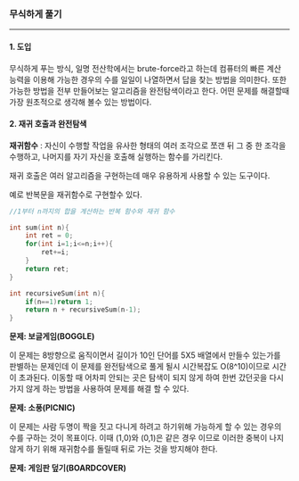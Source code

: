 ### 무식하게 풀기

------

#### 1. 도입

무식하게 푸는 방식, 일명 전산학에서는 brute-force라고 하는데 컴퓨터의 빠른 계산 능력을 이용해 가능한 경우의 수를 일일이 나열하면서 답을 찾는 방법을 의미한다. 또한 가능한 방법을 전부 만들어보는 알고리즘을 완전탐색이라고 한다. 어떤 문제를 해결할때 가장 원초적으로 생각해 볼수 있는 방법이다.

#### 2. 재귀 호출과 완전탐색

**재귀함수** : 자신이 수행할 작업을 유사한 형태의 여러 조각으로 쪼갠 뒤 그 중 한 조각을 수행하고, 나머지를 자기 자신을 호출해 실행하는 함수를 가리킨다.

재귀 호출은 여러 알고리즘을 구현하는데 매우 유용하게 사용할 수 있는 도구이다.

예로 반복문을 재귀함수로 구현할수 있다.

```c
//1부터 n까지의 합을 계산하는 반복 함수와 재귀 함수

int sum(int n){
    int ret = 0;
    for(int i=1;i<=n;i++){
        ret+=i;
    }
    return ret;
}

int recursiveSum(int n){
    if(n==1)return 1;
    return n + recursiveSum(n-1);
}
```

**문제: 보글게임(BOGGLE)**

이 문제는 8방향으로 움직이면서 길이가 10인 단어를 5X5 배열에서 만들수 있는가를 판별하는 문제인데 이 문제를 완전탐색으로 풀게 될시 시간복잡도 O(8^10)이므로 시간이 초과된다. 이동할 때 어차피 안되는 곳은 탐색이 되지 않게 하여 한번 갔던곳을 다시 가지 않게 하는 방법을 사용하여 문제를 해결 할 수 있다.

**문제: 소풍(PICNIC)**

이 문제는 사람 두명이 짝을 짓고 다니게 하려고 하기위해 가능하게 할 수 있는 경우의 수를 구하는 것이 목표이다. 이때 (1,0)와 (0,1)은 같은 경우 이므로 이러한 중복이 나지 않게 하기 위해 재귀함수를 돌릴때 뒤로 가는 것을 방지해야 한다.

**문제: 게임판 덮기(BOARDCOVER)**
